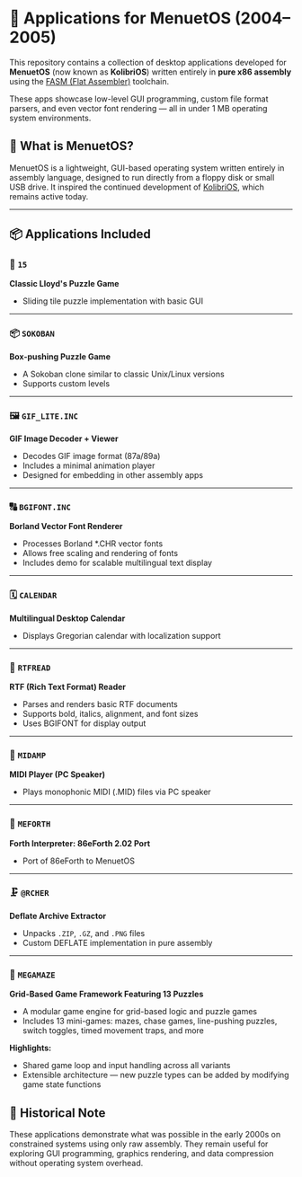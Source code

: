 # 🧠 Applications for MenuetOS (2004–2005)

This repository contains a collection of desktop applications developed for **MenuetOS** (now known as **KolibriOS**) written entirely in **pure x86 assembly** using the [FASM (Flat Assembler)](https://flatassembler.net/) toolchain.

These apps showcase low-level GUI programming, custom file format parsers, and even vector font rendering — all in under 1 MB operating system environments.

## 💾 What is MenuetOS?

MenuetOS is a lightweight, GUI-based operating system written entirely in assembly language, designed to run directly from a floppy disk or small USB drive. It inspired the continued development of [KolibriOS](https://kolibrios.org/en/), which remains active today.

---

## 📦 Applications Included

### 🎲 `15`
**Classic Lloyd's Puzzle Game**  
- Sliding tile puzzle implementation with basic GUI

---

### 📦 `SOKOBAN`
**Box-pushing Puzzle Game**  
- A Sokoban clone similar to classic Unix/Linux versions  
- Supports custom levels

---

### 🖼 `GIF_LITE.INC`
**GIF Image Decoder + Viewer**  
- Decodes GIF image format (87a/89a)  
- Includes a minimal animation player  
- Designed for embedding in other assembly apps

---

### 🔠 `BGIFONT.INC`
**Borland Vector Font Renderer**  
- Processes Borland *.CHR vector fonts  
- Allows free scaling and rendering of fonts  
- Includes demo for scalable multilingual text display

---

### 🗓 `CALENDAR`
**Multilingual Desktop Calendar**  
- Displays Gregorian calendar with localization support  

---

### 📄 `RTFREAD`
**RTF (Rich Text Format) Reader**  
- Parses and renders basic RTF documents  
- Supports bold, italics, alignment, and font sizes  
- Uses BGIFONT for display output

---

### 🎵 `MIDAMP`
**MIDI Player (PC Speaker)**  
- Plays monophonic MIDI (.MID) files via PC speaker  

---

### 🧮 `MEFORTH`
**Forth Interpreter: 86eForth 2.02 Port**  
- Port of 86eForth to MenuetOS  

---

### 🗜 `@RCHER`
**Deflate Archive Extractor**  
- Unpacks `.ZIP`, `.GZ`, and `.PNG` files  
- Custom DEFLATE implementation in pure assembly  

---

### 🧩 `MEGAMAZE`

**Grid-Based Game Framework Featuring 13 Puzzles**

* A modular game engine for grid-based logic and puzzle games
* Includes 13 mini-games: mazes, chase games, line-pushing puzzles, switch toggles, timed movement traps, and more

**Highlights:**

* Shared game loop and input handling across all variants
* Extensible architecture — new puzzle types can be added by modifying game state functions

## 🧠 Historical Note

These applications demonstrate what was possible in the early 2000s on constrained systems using only raw assembly. They remain useful for exploring GUI programming, graphics rendering, and data compression without operating system overhead.
